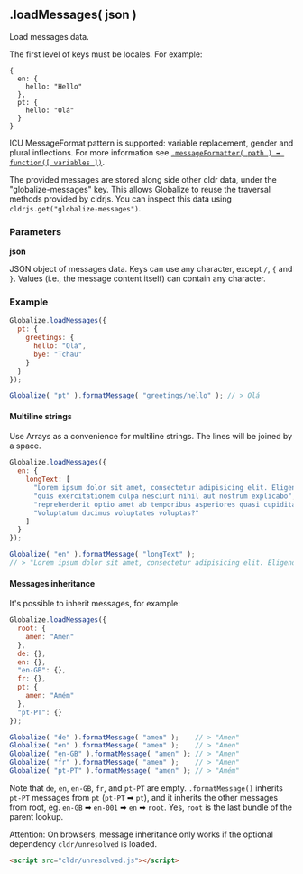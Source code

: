 ## .loadMessages( json )

Load messages data.

The first level of keys must be locales. For example:

```
{
  en: {
    hello: "Hello"
  },
  pt: {
    hello: "Olá"
  }
}
```

ICU MessageFormat pattern is supported: variable replacement, gender and plural
inflections. For more information see [`.messageFormatter( path ) ➡ function([
variables ])`](./message-formatter.md).

The provided messages are stored along side other cldr data, under the
"globalize-messages" key. This allows Globalize to reuse the traversal methods
provided by cldrjs. You can inspect this data using
`cldrjs.get("globalize-messages")`.

### Parameters

**json**

JSON object of messages data. Keys can use any character, except `/`, `{` and
`}`. Values (i.e., the message content itself) can contain any character.

### Example

```javascript
Globalize.loadMessages({
  pt: {
    greetings: {
      hello: "Olá",
      bye: "Tchau"
    }
  }
});

Globalize( "pt" ).formatMessage( "greetings/hello" ); // > Olá
```

#### Multiline strings

Use Arrays as a convenience for multiline strings. The lines will be joined by a
space.

```javascript
Globalize.loadMessages({
  en: {
    longText: [
      "Lorem ipsum dolor sit amet, consectetur adipisicing elit. Eligendi non",
      "quis exercitationem culpa nesciunt nihil aut nostrum explicabo",
      "reprehenderit optio amet ab temporibus asperiores quasi cupiditate.",
      "Voluptatum ducimus voluptates voluptas?"
    ]
  }
});

Globalize( "en" ).formatMessage( "longText" );
// > "Lorem ipsum dolor sit amet, consectetur adipisicing elit. Eligendi non quis exercitationem culpa nesciunt nihil aut nostrum explicabo reprehenderit optio amet ab temporibus asperiores quasi cupiditate. Voluptatum ducimus voluptates voluptas?"
```

#### Messages inheritance

It's possible to inherit messages, for example:

```javascript
Globalize.loadMessages({
  root: {
    amen: "Amen"
  },
  de: {},
  en: {},
  "en-GB": {},
  fr: {},
  pt: {
    amen: "Amém"
  },
  "pt-PT": {}
});

Globalize( "de" ).formatMessage( "amen" );    // > "Amen"
Globalize( "en" ).formatMessage( "amen" );    // > "Amen"
Globalize( "en-GB" ).formatMessage( "amen" ); // > "Amen"
Globalize( "fr" ).formatMessage( "amen" );    // > "Amen"
Globalize( "pt-PT" ).formatMessage( "amen" ); // > "Amém"
```

Note that `de`, `en`, `en-GB`, `fr`, and `pt-PT` are empty. `.formatMessage()`
inherits `pt-PT` messages from `pt` (`pt-PT` ➡ `pt`), and it inherits the other
messages from root, eg. `en-GB` ➡ `en-001` ➡ `en` ➡ `root`. Yes, `root` is the
last bundle of the parent lookup.

Attention: On browsers, message inheritance only works if the optional
dependency `cldr/unresolved` is loaded.

```html
<script src="cldr/unresolved.js"></script>
```
